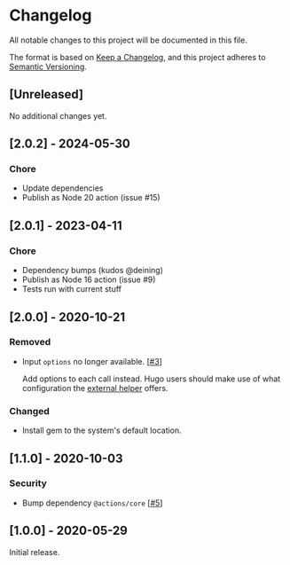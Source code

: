 # Changelog

All notable changes to this project will be documented in this file.

The format is based on [Keep a Changelog](https://keepachangelog.com/en/1.0.0/), and 
this project adheres to [Semantic Versioning](https://semver.org/spec/v2.0.0.html).


## [Unreleased]

No additional changes yet.


## [2.0.2] - 2024-05-30

### Chore

- Update dependencies
- Publish as Node 20 action (issue #15)


## [2.0.1] - 2023-04-11

### Chore

* Dependency bumps (kudos @deining)
* Publish as Node 16 action (issue #9)
* Tests run with current stuff


## [2.0.0] - 2020-10-21

### Removed

 - Input `options` no longer available. 
   [[#3](https://github.com/reitzig/actions-asciidoctor/issues/3)]

   Add options to each call instead. 
   Hugo users should make use of what configuration the 
     [external helper](https://gohugo.io/content-management/formats/#external-helper-asciidoctor)
   offers.

### Changed

 - Install gem to the system's default location.


## [1.1.0] - 2020-10-03

### Security

 - Bump dependency `@actions/core` 
   [[#5](https://github.com/reitzig/actions-asciidoctor/pull/5)]


## [1.0.0] - 2020-05-29

Initial release. 
